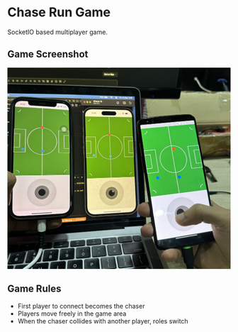 # Chase Run Game

SocketIO based multiplayer game.

## Game Screenshot

![Game Interface](static/1.png)

## Game Rules

- First player to connect becomes the chaser
- Players move freely in the game area
- When the chaser collides with another player, roles switch
